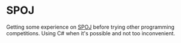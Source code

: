 SPOJ
============

Getting some experience on [SPOJ](http://www.spoj.com/users/davidgalehouse/) before trying other programming competitions. Using C# when it's possible and not too inconvenient.

